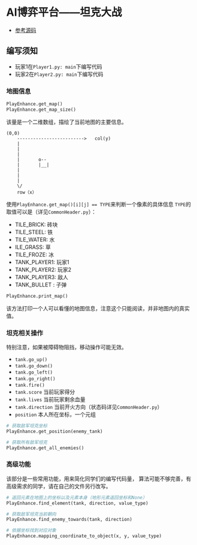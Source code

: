 # AI博弈平台——坦克大战

- [参考源码](http://battle-city-tanks.googlecode.com/files/tanks_v1.0.zip)

## 编写须知

- 玩家1在`Player1.py: main`下编写代码
- 玩家2在`Player2.py: main`下编写代码

### 地图信息

```python
PlayEnhance.get_map()
PlayEnhance.get_map_size()
```
该量是一个二维数组，描绘了当前地图的主要信息。



```
(0,0)  
    ------------------------->   col(y)
    |
    |                   
    |                     
    |       o--
    |       |__|
    |
    |
    |
    \/
    row（x）
```

使用`PlayEnhance.get_map()[i][j] == TYPE`来判断一个像素的具体信息
`TYPE`的取值可以是（详见`CommonHeader.py`）：

- TILE_BRICK:    砖块
- TILE_STEEL:    铁
- TILE_WATER:    水
- ILE_GRASS:     草
- TILE_FROZE:    冰
- TANK_PLAYER1:  玩家1
- TANK_PLAYER2:  玩家2
- TANK_PLAYER3:  敌人
- TANK_BULLET :  子弹

```python
PlayEnhance.print_map()
```
该方法打印一个人可以看懂的地图信息，注意这个只能阅读，并非地图内的真实值。

### 坦克相关操作

特别注意，如果被障碍物阻挡，移动操作可能无效。

- `tank.go_up()`
- `tank.go_down()`
- `tank.go_left()`
- `tank.go_right()`
- `tank.fire()`
- `tank.score` 当前玩家得分
- `tank.lives` 当前玩家剩余血量
- `tank.direction` 当前开火方向（状态码详见`CommonHeader.py`）
- `position` 本人所在坐标，一个元组

```python
# 获取敌军坦克坐标
PlayEnhance.get_position(enemy_tank)
```

```python
# 获取所有敌军坦克
PlayEnhance.get_all_enemies()
```

### 高级功能

该部分是一些常用功能，用来简化同学们的编写代码量，
算法可能不够完善，有高级需求的同学，请在自己的文件另行改写。

```python
# 返回元素在地图上的坐标以及元素本身（地形元素返回坐标和None）
PlayEnhance.find_element(tank, direction, value_type)
```

```python
# 获取敌军坦克当前朝向
PlayEnhance.find_enemy_towards(tank, direction)
```

```python
# 依据坐标找到对应对象
PlayEnhance.mapping_coordinate_to_object(x, y, value_type)
```
